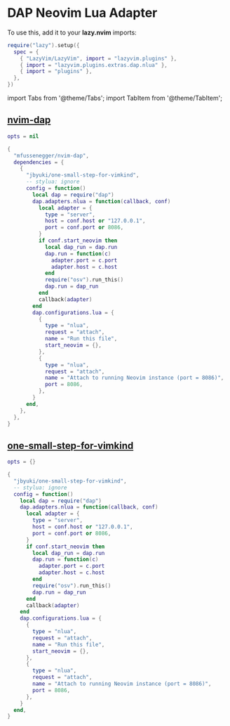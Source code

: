 # DAP Neovim Lua Adapter

<!-- plugins:start -->

To use this, add it to your **lazy.nvim** imports:

```lua title="lua/config/lazy.lua" {4}
require("lazy").setup({
  spec = {
    { "LazyVim/LazyVim", import = "lazyvim.plugins" },
    { import = "lazyvim.plugins.extras.dap.nlua" },
    { import = "plugins" },
  },
})
```

import Tabs from '@theme/Tabs';
import TabItem from '@theme/TabItem';

## [nvim-dap](https://github.com/mfussenegger/nvim-dap)

<Tabs>

<TabItem value="opts" label="Options">

```lua
opts = nil
```

</TabItem>


<TabItem value="code" label="Full Spec">

```lua
{
  "mfussenegger/nvim-dap",
  dependencies = {
    {
      "jbyuki/one-small-step-for-vimkind",
      -- stylua: ignore
      config = function()
        local dap = require("dap")
        dap.adapters.nlua = function(callback, conf)
          local adapter = {
            type = "server",
            host = conf.host or "127.0.0.1",
            port = conf.port or 8086,
          }
          if conf.start_neovim then
            local dap_run = dap.run
            dap.run = function(c)
              adapter.port = c.port
              adapter.host = c.host
            end
            require("osv").run_this()
            dap.run = dap_run
          end
          callback(adapter)
        end
        dap.configurations.lua = {
          {
            type = "nlua",
            request = "attach",
            name = "Run this file",
            start_neovim = {},
          },
          {
            type = "nlua",
            request = "attach",
            name = "Attach to running Neovim instance (port = 8086)",
            port = 8086,
          },
        }
      end,
    },
  },
}
```

</TabItem>

</Tabs>

## [one-small-step-for-vimkind](https://github.com/jbyuki/one-small-step-for-vimkind)

<Tabs>

<TabItem value="opts" label="Options">

```lua
opts = {}
```

</TabItem>


<TabItem value="code" label="Full Spec">

```lua
{
  "jbyuki/one-small-step-for-vimkind",
  -- stylua: ignore
  config = function()
    local dap = require("dap")
    dap.adapters.nlua = function(callback, conf)
      local adapter = {
        type = "server",
        host = conf.host or "127.0.0.1",
        port = conf.port or 8086,
      }
      if conf.start_neovim then
        local dap_run = dap.run
        dap.run = function(c)
          adapter.port = c.port
          adapter.host = c.host
        end
        require("osv").run_this()
        dap.run = dap_run
      end
      callback(adapter)
    end
    dap.configurations.lua = {
      {
        type = "nlua",
        request = "attach",
        name = "Run this file",
        start_neovim = {},
      },
      {
        type = "nlua",
        request = "attach",
        name = "Attach to running Neovim instance (port = 8086)",
        port = 8086,
      },
    }
  end,
}
```

</TabItem>

</Tabs>

<!-- plugins:end -->
